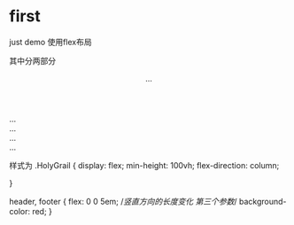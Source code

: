 # first
just demo 
使用flex布局

其中分两部分

<body class="HolyGrail">
  <header>...</header>
  <div class="HolyGrail-body">
    <main class="HolyGrail-content">...</main>
    <nav class="HolyGrail-nav">...</nav>
    <aside class="HolyGrail-ads">...</aside>
  </div>
  <footer>...</footer>
</body>

样式为
.HolyGrail {
  display: flex;
  min-height: 100vh;
  flex-direction: column;

}

header,
footer {
  flex: 0 0 5em;  /*竖直方向的长度变化  第三个参数*/
  background-color: red;
}
